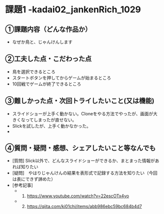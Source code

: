 # 課題1 -kadai02_jankenRich_1029

## ①課題内容（どんな作品か）
- なぜか鳥と、じゃんけんします

## ②工夫した点・こだわった点
- 鳥を選択できるところ
- スタートボタンを押してからゲームが始まるところ
- 10回戦でゲームが終了できるところ

## ③難しかった点・次回トライしたいこと(又は機能)
- スライドショーが上手く動かない。Cloneをやる方法でやったが、画面が大きくなってしまったが直せない。
- Slickを試したが、上手く動かなかった。
- 

## ④質問・疑問・感想、シェアしたいこと等なんでも
- [質問] Slick以外で、どんなスライドショーができるか、まとまった情報があれば知りたい
- [疑問]　やはりじゃんけんの結果を表形式で記録する方法を知りたい（今回は表にできず諦めた） 
- [参考記事] 
	- 1. https://www.youtube.com/watch?v=22escOTx4yo
	- 2. https://qiita.com/ki01chi/items/abb986ebc59bc684b4d7
